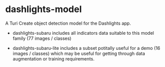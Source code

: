 # dashlights-model
A Turi Create object detection model for the Dashlights app.

- dashlights-subaru includes all indicators data suitable to this model family (77 images / classes)

- dashlights-subaru-lite includes a subset potitally useful for a demo (16 images / classes) which may be useful for getting through data augmentation or training requirements.
